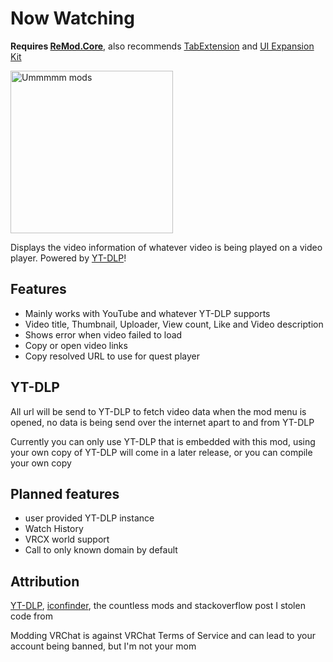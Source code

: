 # Now Watching
**Requires [ReMod.Core](https://github.com/RequiDev/ReMod.Core)**,
also recommends [TabExtension](https://github.com/DragonPlayerX/TabExtension) and [UI Expansion Kit](https://github.com/knah/VRCMods)

<img width="260" alt="Ummmmm mods" src="https://user-images.githubusercontent.com/23136826/171428793-7727b6fb-0b4e-4f87-9116-434edd717be1.png">

Displays the video information of whatever video is being played on a video player. Powered by [YT-DLP](https://github.com/yt-dlp/yt-dlp)!

## Features
- Mainly works with YouTube and whatever YT-DLP supports
- Video title, Thumbnail, Uploader, View count, Like and Video description
- Shows error when video failed to load
- Copy or open video links
- Copy resolved URL to use for quest player

## YT-DLP
All url will be send to YT-DLP to fetch video data when the mod menu is opened, no data is being send over the internet apart to and from YT-DLP

Currently you can only use YT-DLP that is embedded with this mod, using your own copy of YT-DLP will come in a later release, or you can compile your own copy

## Planned features
- user provided YT-DLP instance
- Watch History
- VRCX world support
- Call to only known domain by default

## Attribution 
[YT-DLP](https://github.com/yt-dlp/yt-dlp), [iconfinder](iconfinder.com), the countless mods and stackoverflow post I stolen code from

Modding VRChat is against VRChat Terms of Service and can lead to your account being banned, but I'm not your mom
